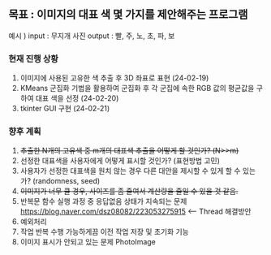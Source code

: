 ## 목표 : 이미지의 대표 색 몇 가지를 제안해주는 프로그램

예시 ) 
input : 무지개 사진
output : 빨, 주, 노, 초, 파, 보

### 현재 진행 상황 
1. 이미지에 사용된 고유한 색 추출 후 3D 좌표로 표현 (24-02-19)
2. KMeans 군집화 기법을 활용하여 군집화 후 각 군집에 속한 RGB 값의 평균값을 구하여 대표 색을 선정 (24-02-20)
3. tkinter GUI 구현 (24-02-21)

### 향후 계획

1. ~~추출한 N개의 고유색 중 m개의 대표색 추출을 어떻게 할 것인가? (N>>m)~~
2. 선정한 대표색을 사용자에게 어떻게 표시할 것인가? (표현방법 고민)
3. 사용자가 선정한 대표색을 원치 않는 경우 다른 대안을 제시할 수 있게 할 수 있는가? (randomness, seed)
4. ~~이미지가 너무 클 경우, 사이즈를 좀 줄여서 계산량을 줄일 수 있을 것 같음.~~
6. 반복문 함수 실행 과정 중 응답없음 상태가 지속되는 문제 https://blog.naver.com/dsz08082/223053275915 <-- Thread 해결방안
7. 예외처리
8. 작업 반복 수행 가능하게끔 이전 작업 저장 및 초기화 기능
9. 이미지 표시가 안되고 있는 문제 PhotoImage
